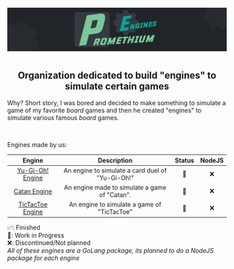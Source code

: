![Promethium Engines Thumbnail](/assets/pe-large.png)

<h1></h1>

<h2 align="center">Organization dedicated to build "engines" to simulate certain games</h2>

Why?
Short story, I was bored and decided to make something to simulate a game of my favorite <i>board</i> games and then he created "engines" to simulate various famous <i>board</i> games.

<br/>

Engines made by us:

|                                    Engine                                     |                   Description                    | Status | NodeJS |
| :---------------------------------------------------------------------------: | :----------------------------------------------: | :----: | :----: |
| [Yu-Gi-Oh! Engine](https://github.com/PromethiumEngines/yugioh-battle-engine) | An engine to simulate a card duel of "Yu-Gi-Oh!" |   🚧   |   ❌   |
|       [Catan Engine](https://github.com/PromethiumEngines/catan-engine)       |  An engine made to simulate a game of "Catan".   |   🚧   |   ❌   |
|   [TicTacToe Engine](https://github.com/PromethiumEngines/tictactoe-engine)   |   An engine to simulate a game of "TicTacToe"    |   🚧   |   ❌   |

✅: Finished<br/>
🚧: Work in Progress<br/>
❌: Discontinued/Not planned<br/>
<i>All of these engines are a GoLang package, its planned to do a NodeJS package for each engine</i>

